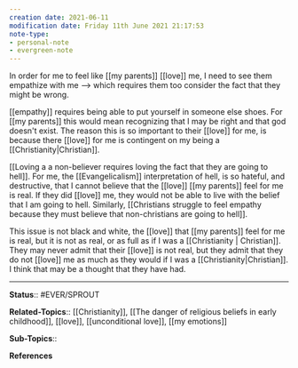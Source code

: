 ```yaml
---
creation date: 2021-06-11
modification date: Friday 11th June 2021 21:17:53
note-type:
- personal-note
- evergreen-note
---
```


In order for me to feel like [[my parents]] [[love]] me, I need to see them empathize with me --> which requires them too consider the fact that they might be wrong.  

[[empathy]] requires being able to put yourself in someone else shoes. For [[my parents]] this would mean recognizing that I may be right and that god doesn't exist. The reason this is so important to their [[love]] for me, is because there [[love]] for me is contingent on my being a [[Christianity|Christian]]. 

[[Loving a a non-believer requires loving the fact that they are going to hell]]. For me, the [[Evangelicalism]] interpretation of hell, is so hateful, and destructive, that I cannot believe that the [[love]] [[my parents]] feel for me is real. If they did [[love]] me, they would not be able to live with the belief that I am going to hell. Similarly, [[Christians struggle to feel empathy because they must believe that non-christians are going to hell]]. 

This issue is not black and white, the [[love]] that [[my parents]] feel for me is real, but it is not as real, or as full as if I was a [[Christianity | Christian]]. They may never admit that their [[love]] is not real, but they admit that they do not [[love]] me as much as they would if I was a [[Christianity|Christian]]. I think that may be a thought that they have had. 

---
**Status**:: #EVER/SPROUT  

**Related-Topics**:: [[Christianity]], [[The danger of religious beliefs in early childhood]], [[love]], [[unconditional love]], [[my emotions]]
	
**Sub-Topics**::
	
**References**